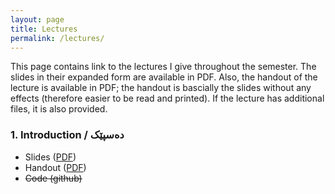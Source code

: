 ```yaml
---
layout: page
title: Lectures
permalink: /lectures/
---
```


<!-- <ul id="archive">


{% for gallery in site.data.lectures %}
  {% if lectures.id == page.galleryid %}
    <h1>{{ lectures.description }}</h1>
    {% for image in sortedimages %}
      <li class="archiveposturl">
        <span><a href="{{ site.url }}/graphs/{{ image.file }}">{{image.title }}</a></span><br>
<span class = "postlower">{{ image.caption }}<br />
<strong>Tags:</strong> {{ image.tags }}</span>
      </li>
    {% endfor %}
  {% endif %}
{% endfor %}

</ul> -->

This page contains link to the lectures I give throughout the semester. The slides in their expanded form are available in PDF. Also, the handout of the lecture is available in PDF; the handout is bascially the slides without any effects (therefore easier to be read and printed). If the lecture has additional files, it is also provided. 

### 1. Introduction / دەسپێک
<ul id="archive">
  <li><i class="fas fa-file-pdf"></i> Slides (<a href="https://github.com/sinaahmadi/KurdishCL/raw/master/lectures/lecture_1_introduction.pdf" target="_blank">PDF</a>)</li>
  <li><i class="fas fa-file-pdf"></i> Handout (<a href="https://github.com/sinaahmadi/KurdishCL/raw/master/lectures/lecture_1_introduction_handout.pdf" target="_blank">PDF</a>)</li>
  <li><i class="fab fa-github"></i> <strike>Code (github)</strike></li>
</ul>

<!-- <ul id="archive">
{% for lectures in site.data.lectures %}
      <li class="archiveposturl">
        <span><a href="{{ site.url }}/{{ lectures.dirname }}/{{ lectures.filename }}.pdf">{{ lectures.title }}</a></span><br>
<span class = "postlower">
<strong>tl;dr:</strong> {{ lectures.tldr }}</span>
<strong style="font-size:100%; font-family: 'Titillium Web', sans-serif; float:right; padding-right: .5em">
	<a href="https://github.com/{{ site.githubdir}}/tree/master/{{ lectures.dirname }}"><i class="fab fa-github"></i></a>&nbsp;&nbsp;
<a href="https://github.com/{{ site.githubdir}}/tree/master/{{ lectures.dirname }}/{{ lectures.filename}}.Rmd"><i class="fab fa-r-project"></i></a>&nbsp;&nbsp;
<a href="https://github.com/{{ site.githubdir}}/blob/master/{{ lectures.dirname }}/{{ lectures.filename}}.pdf"><i class="fas fa-file-pdf"></i></a>
</strong> 
      </li>
{% endfor %}
</ul> -->
